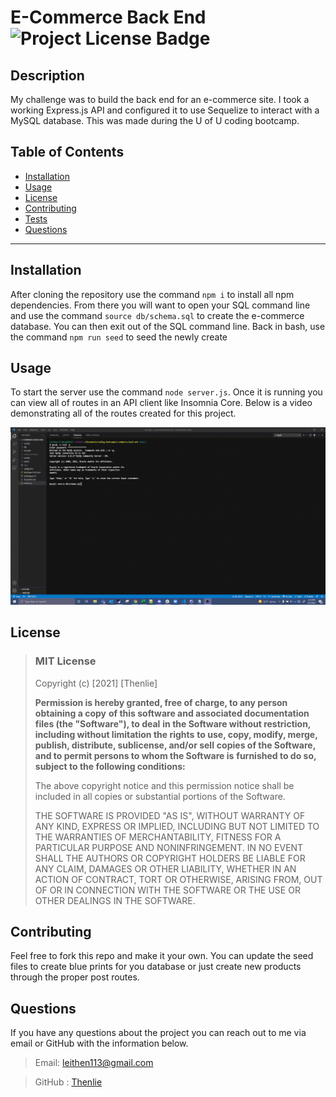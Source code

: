   # E-Commerce Back End  ![Project License Badge](https://img.shields.io/badge/license-MIT-brightgreen)

  ## Description

  My challenge was to build the back end for an e-commerce site. I took a working Express.js API and configured it to use Sequelize to interact with a MySQL database. This was made during the U of U coding bootcamp.

  ## Table of Contents

  * [Installation](#Installation)
  * [Usage](#Usage)
  * [License](#license)
  * [Contributing](#Contributing)
  * [Tests](#Tests)
  * [Questions](#Questions)

  ***

  ## Installation

  After cloning the repository use the command `npm i` to install all npm dependencies. From there you will want to open your SQL command line and use the command `source db/schema.sql` to create the e-commerce database. You can then exit out of the SQL command line. Back in bash, use the command `npm run seed` to seed the newly create

  ## Usage

  To start the server use the command `node server.js`. Once it is running you can view all of routes in an API client like Insomnia Core. Below is a video demonstrating all of the routes created for this project. 

  ![Application Walkthrough GIF](https://github.com/Thenlie/e-commerce-back-end/blob/main/media/video-walkthrough.gif)  
  
  ## License
  
  
  > ### MIT License
  > 
  > Copyright (c) [2021] [Thenlie]
  > 
  > __Permission is hereby granted, free of charge, to any person obtaining a copy__
  > __of this software and associated documentation files (the "Software"), to deal__
  > __in the Software without restriction, including without limitation the rights__
  > __to use, copy, modify, merge, publish, distribute, sublicense, and/or sell__
  > __copies of the Software, and to permit persons to whom the Software is__
  > __furnished to do so, subject to the following conditions:__
  > 
  > The above copyright notice and this permission notice shall be included in all
  > copies or substantial portions of the Software.
  > 
  > THE SOFTWARE IS PROVIDED "AS IS", WITHOUT WARRANTY OF ANY KIND, EXPRESS OR
  > IMPLIED, INCLUDING BUT NOT LIMITED TO THE WARRANTIES OF MERCHANTABILITY,
  > FITNESS FOR A PARTICULAR PURPOSE AND NONINFRINGEMENT. IN NO EVENT SHALL THE
  > AUTHORS OR COPYRIGHT HOLDERS BE LIABLE FOR ANY CLAIM, DAMAGES OR OTHER
  > LIABILITY, WHETHER IN AN ACTION OF CONTRACT, TORT OR OTHERWISE, ARISING FROM,
  > OUT OF OR IN CONNECTION WITH THE SOFTWARE OR THE USE OR OTHER DEALINGS IN THE
  > SOFTWARE.
    

    

  ## Contributing

  Feel free to fork this repo and make it your own. You can update the seed files to create blue prints for you database or just create new products through the proper post routes. 
  
  ## Questions

  If you have any questions about the project you can reach out to me via email or GitHub with the information below. 

  >Email: leithen113@gmail.com 

  >GitHub : [Thenlie](https://github.com/Thenlie)